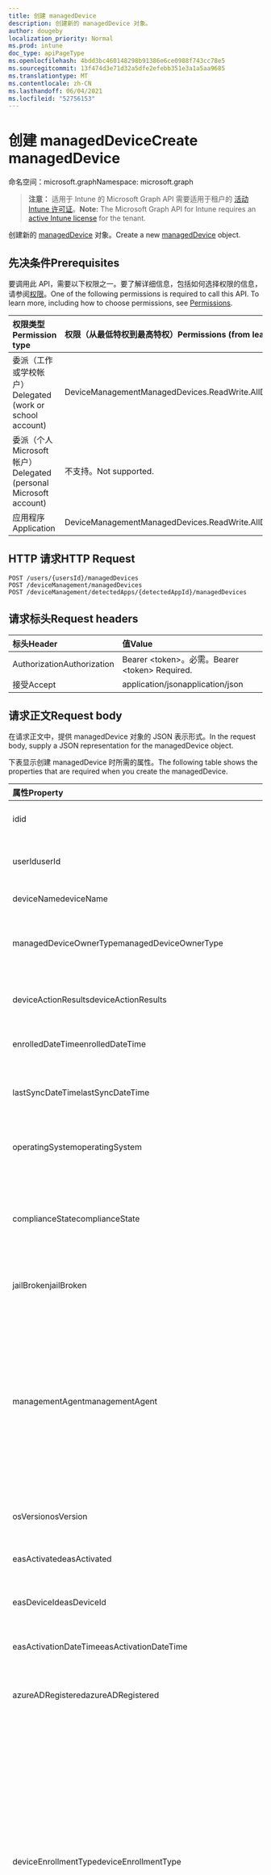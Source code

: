 ```yaml
---
title: 创建 managedDevice
description: 创建新的 managedDevice 对象。
author: dougeby
localization_priority: Normal
ms.prod: intune
doc_type: apiPageType
ms.openlocfilehash: 4bdd3bc460148298b91386e6ce0988f743cc78e5
ms.sourcegitcommit: 13f474d3e71d32a5dfe2efebb351e3a1a5aa9685
ms.translationtype: MT
ms.contentlocale: zh-CN
ms.lasthandoff: 06/04/2021
ms.locfileid: "52756153"
---
```

# <a name="create-manageddevice"></a><span data-ttu-id="952ea-103">创建 managedDevice</span><span class="sxs-lookup"><span data-stu-id="952ea-103">Create managedDevice</span></span>

<span data-ttu-id="952ea-104">命名空间：microsoft.graph</span><span class="sxs-lookup"><span data-stu-id="952ea-104">Namespace: microsoft.graph</span></span>

> <span data-ttu-id="952ea-105">**注意：** 适用于 Intune 的 Microsoft Graph API 需要适用于租户的 [活动 Intune 许可证](https://go.microsoft.com/fwlink/?linkid=839381)。</span><span class="sxs-lookup"><span data-stu-id="952ea-105">**Note:** The Microsoft Graph API for Intune requires an [active Intune license](https://go.microsoft.com/fwlink/?linkid=839381) for the tenant.</span></span>

<span data-ttu-id="952ea-106">创建新的 [managedDevice](../resources/intune-devices-manageddevice.md) 对象。</span><span class="sxs-lookup"><span data-stu-id="952ea-106">Create a new [managedDevice](../resources/intune-devices-manageddevice.md) object.</span></span>

## <a name="prerequisites"></a><span data-ttu-id="952ea-107">先决条件</span><span class="sxs-lookup"><span data-stu-id="952ea-107">Prerequisites</span></span>
<span data-ttu-id="952ea-p101">要调用此 API，需要以下权限之一。要了解详细信息，包括如何选择权限的信息，请参阅[权限](/graph/permissions-reference)。</span><span class="sxs-lookup"><span data-stu-id="952ea-p101">One of the following permissions is required to call this API. To learn more, including how to choose permissions, see [Permissions](/graph/permissions-reference).</span></span>

|<span data-ttu-id="952ea-110">权限类型</span><span class="sxs-lookup"><span data-stu-id="952ea-110">Permission type</span></span>|<span data-ttu-id="952ea-111">权限（从最低特权到最高特权）</span><span class="sxs-lookup"><span data-stu-id="952ea-111">Permissions (from least to most privileged)</span></span>|
|:---|:---|
|<span data-ttu-id="952ea-112">委派（工作或学校帐户）</span><span class="sxs-lookup"><span data-stu-id="952ea-112">Delegated (work or school account)</span></span>|<span data-ttu-id="952ea-113">DeviceManagementManagedDevices.ReadWrite.All</span><span class="sxs-lookup"><span data-stu-id="952ea-113">DeviceManagementManagedDevices.ReadWrite.All</span></span>|
|<span data-ttu-id="952ea-114">委派（个人 Microsoft 帐户）</span><span class="sxs-lookup"><span data-stu-id="952ea-114">Delegated (personal Microsoft account)</span></span>|<span data-ttu-id="952ea-115">不支持。</span><span class="sxs-lookup"><span data-stu-id="952ea-115">Not supported.</span></span>|
|<span data-ttu-id="952ea-116">应用程序</span><span class="sxs-lookup"><span data-stu-id="952ea-116">Application</span></span>|<span data-ttu-id="952ea-117">DeviceManagementManagedDevices.ReadWrite.All</span><span class="sxs-lookup"><span data-stu-id="952ea-117">DeviceManagementManagedDevices.ReadWrite.All</span></span>|

## <a name="http-request"></a><span data-ttu-id="952ea-118">HTTP 请求</span><span class="sxs-lookup"><span data-stu-id="952ea-118">HTTP Request</span></span>
<!-- {
  "blockType": "ignored"
}
-->
``` http
POST /users/{usersId}/managedDevices
POST /deviceManagement/managedDevices
POST /deviceManagement/detectedApps/{detectedAppId}/managedDevices
```

## <a name="request-headers"></a><span data-ttu-id="952ea-119">请求标头</span><span class="sxs-lookup"><span data-stu-id="952ea-119">Request headers</span></span>
|<span data-ttu-id="952ea-120">标头</span><span class="sxs-lookup"><span data-stu-id="952ea-120">Header</span></span>|<span data-ttu-id="952ea-121">值</span><span class="sxs-lookup"><span data-stu-id="952ea-121">Value</span></span>|
|:---|:---|
|<span data-ttu-id="952ea-122">Authorization</span><span class="sxs-lookup"><span data-stu-id="952ea-122">Authorization</span></span>|<span data-ttu-id="952ea-123">Bearer &lt;token&gt;。必需。</span><span class="sxs-lookup"><span data-stu-id="952ea-123">Bearer &lt;token&gt; Required.</span></span>|
|<span data-ttu-id="952ea-124">接受</span><span class="sxs-lookup"><span data-stu-id="952ea-124">Accept</span></span>|<span data-ttu-id="952ea-125">application/json</span><span class="sxs-lookup"><span data-stu-id="952ea-125">application/json</span></span>|

## <a name="request-body"></a><span data-ttu-id="952ea-126">请求正文</span><span class="sxs-lookup"><span data-stu-id="952ea-126">Request body</span></span>
<span data-ttu-id="952ea-127">在请求正文中，提供 managedDevice 对象的 JSON 表示形式。</span><span class="sxs-lookup"><span data-stu-id="952ea-127">In the request body, supply a JSON representation for the managedDevice object.</span></span>

<span data-ttu-id="952ea-128">下表显示创建 managedDevice 时所需的属性。</span><span class="sxs-lookup"><span data-stu-id="952ea-128">The following table shows the properties that are required when you create the managedDevice.</span></span>

|<span data-ttu-id="952ea-129">属性</span><span class="sxs-lookup"><span data-stu-id="952ea-129">Property</span></span>|<span data-ttu-id="952ea-130">类型</span><span class="sxs-lookup"><span data-stu-id="952ea-130">Type</span></span>|<span data-ttu-id="952ea-131">说明</span><span class="sxs-lookup"><span data-stu-id="952ea-131">Description</span></span>|
|:---|:---|:---|
|<span data-ttu-id="952ea-132">id</span><span class="sxs-lookup"><span data-stu-id="952ea-132">id</span></span>|<span data-ttu-id="952ea-133">String</span><span class="sxs-lookup"><span data-stu-id="952ea-133">String</span></span>|<span data-ttu-id="952ea-134">设备的唯一标识符。</span><span class="sxs-lookup"><span data-stu-id="952ea-134">Unique Identifier for the device.</span></span> <span data-ttu-id="952ea-135">此属性是只读的。</span><span class="sxs-lookup"><span data-stu-id="952ea-135">This property is read-only.</span></span>|
|<span data-ttu-id="952ea-136">userId</span><span class="sxs-lookup"><span data-stu-id="952ea-136">userId</span></span>|<span data-ttu-id="952ea-137">String</span><span class="sxs-lookup"><span data-stu-id="952ea-137">String</span></span>|<span data-ttu-id="952ea-138">与设备关联的用户的唯一标识符。</span><span class="sxs-lookup"><span data-stu-id="952ea-138">Unique Identifier for the user associated with the device.</span></span> <span data-ttu-id="952ea-139">此属性是只读的。</span><span class="sxs-lookup"><span data-stu-id="952ea-139">This property is read-only.</span></span>|
|<span data-ttu-id="952ea-140">deviceName</span><span class="sxs-lookup"><span data-stu-id="952ea-140">deviceName</span></span>|<span data-ttu-id="952ea-141">String</span><span class="sxs-lookup"><span data-stu-id="952ea-141">String</span></span>|<span data-ttu-id="952ea-142">设备的名称。</span><span class="sxs-lookup"><span data-stu-id="952ea-142">Name of the device.</span></span> <span data-ttu-id="952ea-143">此属性是只读的。</span><span class="sxs-lookup"><span data-stu-id="952ea-143">This property is read-only.</span></span>|
|<span data-ttu-id="952ea-144">managedDeviceOwnerType</span><span class="sxs-lookup"><span data-stu-id="952ea-144">managedDeviceOwnerType</span></span>|[<span data-ttu-id="952ea-145">managedDeviceOwnerType</span><span class="sxs-lookup"><span data-stu-id="952ea-145">managedDeviceOwnerType</span></span>](../resources/intune-devices-manageddeviceownertype.md)|<span data-ttu-id="952ea-146">设备的所有权。</span><span class="sxs-lookup"><span data-stu-id="952ea-146">Ownership of the device.</span></span> <span data-ttu-id="952ea-147">可以是"公司"或"个人"。</span><span class="sxs-lookup"><span data-stu-id="952ea-147">Can be 'company' or 'personal'.</span></span> <span data-ttu-id="952ea-148">可取值为：`unknown`、`company`、`personal`。</span><span class="sxs-lookup"><span data-stu-id="952ea-148">Possible values are: `unknown`, `company`, `personal`.</span></span>|
|<span data-ttu-id="952ea-149">deviceActionResults</span><span class="sxs-lookup"><span data-stu-id="952ea-149">deviceActionResults</span></span>|<span data-ttu-id="952ea-150">[deviceActionResult](../resources/intune-devices-deviceactionresult.md) 集合</span><span class="sxs-lookup"><span data-stu-id="952ea-150">[deviceActionResult](../resources/intune-devices-deviceactionresult.md) collection</span></span>|<span data-ttu-id="952ea-151">ComplexType deviceActionResult 对象的列表。</span><span class="sxs-lookup"><span data-stu-id="952ea-151">List of ComplexType deviceActionResult objects.</span></span> <span data-ttu-id="952ea-152">此属性是只读的。</span><span class="sxs-lookup"><span data-stu-id="952ea-152">This property is read-only.</span></span>|
|<span data-ttu-id="952ea-153">enrolledDateTime</span><span class="sxs-lookup"><span data-stu-id="952ea-153">enrolledDateTime</span></span>|<span data-ttu-id="952ea-154">DateTimeOffset</span><span class="sxs-lookup"><span data-stu-id="952ea-154">DateTimeOffset</span></span>|<span data-ttu-id="952ea-155">设备的注册时间。</span><span class="sxs-lookup"><span data-stu-id="952ea-155">Enrollment time of the device.</span></span> <span data-ttu-id="952ea-156">此属性是只读的。</span><span class="sxs-lookup"><span data-stu-id="952ea-156">This property is read-only.</span></span>|
|<span data-ttu-id="952ea-157">lastSyncDateTime</span><span class="sxs-lookup"><span data-stu-id="952ea-157">lastSyncDateTime</span></span>|<span data-ttu-id="952ea-158">DateTimeOffset</span><span class="sxs-lookup"><span data-stu-id="952ea-158">DateTimeOffset</span></span>|<span data-ttu-id="952ea-159">设备上次成功完成与 Intune 同步的日期和时间。</span><span class="sxs-lookup"><span data-stu-id="952ea-159">The date and time that the device last completed a successful sync with Intune.</span></span> <span data-ttu-id="952ea-160">此属性是只读的。</span><span class="sxs-lookup"><span data-stu-id="952ea-160">This property is read-only.</span></span>|
|<span data-ttu-id="952ea-161">operatingSystem</span><span class="sxs-lookup"><span data-stu-id="952ea-161">operatingSystem</span></span>|<span data-ttu-id="952ea-162">String</span><span class="sxs-lookup"><span data-stu-id="952ea-162">String</span></span>|<span data-ttu-id="952ea-163">设备的操作系统。</span><span class="sxs-lookup"><span data-stu-id="952ea-163">Operating system of the device.</span></span> <span data-ttu-id="952ea-164">Windows、iOS 等。此属性为只读。</span><span class="sxs-lookup"><span data-stu-id="952ea-164">Windows, iOS, etc. This property is read-only.</span></span>|
|<span data-ttu-id="952ea-165">complianceState</span><span class="sxs-lookup"><span data-stu-id="952ea-165">complianceState</span></span>|[<span data-ttu-id="952ea-166">complianceState</span><span class="sxs-lookup"><span data-stu-id="952ea-166">complianceState</span></span>](../resources/intune-devices-compliancestate.md)|<span data-ttu-id="952ea-167">设备的符合性状态。</span><span class="sxs-lookup"><span data-stu-id="952ea-167">Compliance state of the device.</span></span> <span data-ttu-id="952ea-168">此属性是只读的。</span><span class="sxs-lookup"><span data-stu-id="952ea-168">This property is read-only.</span></span> <span data-ttu-id="952ea-169">可取值为：`unknown`、`compliant`、`noncompliant`、`conflict`、`error`、`inGracePeriod`、`configManager`。</span><span class="sxs-lookup"><span data-stu-id="952ea-169">Possible values are: `unknown`, `compliant`, `noncompliant`, `conflict`, `error`, `inGracePeriod`, `configManager`.</span></span>|
|<span data-ttu-id="952ea-170">jailBroken</span><span class="sxs-lookup"><span data-stu-id="952ea-170">jailBroken</span></span>|<span data-ttu-id="952ea-171">String</span><span class="sxs-lookup"><span data-stu-id="952ea-171">String</span></span>|<span data-ttu-id="952ea-172">设备是否已越狱或取得 root 权限。</span><span class="sxs-lookup"><span data-stu-id="952ea-172">whether the device is jail broken or rooted.</span></span> <span data-ttu-id="952ea-173">此属性是只读的。</span><span class="sxs-lookup"><span data-stu-id="952ea-173">This property is read-only.</span></span>|
|<span data-ttu-id="952ea-174">managementAgent</span><span class="sxs-lookup"><span data-stu-id="952ea-174">managementAgent</span></span>|[<span data-ttu-id="952ea-175">managementAgentType</span><span class="sxs-lookup"><span data-stu-id="952ea-175">managementAgentType</span></span>](../resources/intune-devices-managementagenttype.md)|<span data-ttu-id="952ea-176">设备的管理通道。</span><span class="sxs-lookup"><span data-stu-id="952ea-176">Management channel of the device.</span></span> <span data-ttu-id="952ea-177">Intune、EAS 等此属性为只读。</span><span class="sxs-lookup"><span data-stu-id="952ea-177">Intune, EAS, etc. This property is read-only.</span></span> <span data-ttu-id="952ea-178">可取值为：`eas`、`mdm`、`easMdm`、`intuneClient`、`easIntuneClient`、`configurationManagerClient`、`configurationManagerClientMdm`、`configurationManagerClientMdmEas`、`unknown`、`jamf`、`googleCloudDevicePolicyController`。</span><span class="sxs-lookup"><span data-stu-id="952ea-178">Possible values are: `eas`, `mdm`, `easMdm`, `intuneClient`, `easIntuneClient`, `configurationManagerClient`, `configurationManagerClientMdm`, `configurationManagerClientMdmEas`, `unknown`, `jamf`, `googleCloudDevicePolicyController`.</span></span>|
|<span data-ttu-id="952ea-179">osVersion</span><span class="sxs-lookup"><span data-stu-id="952ea-179">osVersion</span></span>|<span data-ttu-id="952ea-180">String</span><span class="sxs-lookup"><span data-stu-id="952ea-180">String</span></span>|<span data-ttu-id="952ea-181">设备的操作系统版本。</span><span class="sxs-lookup"><span data-stu-id="952ea-181">Operating system version of the device.</span></span> <span data-ttu-id="952ea-182">此属性是只读的。</span><span class="sxs-lookup"><span data-stu-id="952ea-182">This property is read-only.</span></span>|
|<span data-ttu-id="952ea-183">easActivated</span><span class="sxs-lookup"><span data-stu-id="952ea-183">easActivated</span></span>|<span data-ttu-id="952ea-184">Boolean</span><span class="sxs-lookup"><span data-stu-id="952ea-184">Boolean</span></span>|<span data-ttu-id="952ea-185">设备是否已激活 Exchange ActiveSync。</span><span class="sxs-lookup"><span data-stu-id="952ea-185">Whether the device is Exchange ActiveSync activated.</span></span> <span data-ttu-id="952ea-186">此属性是只读的。</span><span class="sxs-lookup"><span data-stu-id="952ea-186">This property is read-only.</span></span>|
|<span data-ttu-id="952ea-187">easDeviceId</span><span class="sxs-lookup"><span data-stu-id="952ea-187">easDeviceId</span></span>|<span data-ttu-id="952ea-188">String</span><span class="sxs-lookup"><span data-stu-id="952ea-188">String</span></span>|<span data-ttu-id="952ea-189">设备的 Exchange ActiveSync ID。</span><span class="sxs-lookup"><span data-stu-id="952ea-189">Exchange ActiveSync Id of the device.</span></span> <span data-ttu-id="952ea-190">此属性是只读的。</span><span class="sxs-lookup"><span data-stu-id="952ea-190">This property is read-only.</span></span>|
|<span data-ttu-id="952ea-191">easActivationDateTime</span><span class="sxs-lookup"><span data-stu-id="952ea-191">easActivationDateTime</span></span>|<span data-ttu-id="952ea-192">DateTimeOffset</span><span class="sxs-lookup"><span data-stu-id="952ea-192">DateTimeOffset</span></span>|<span data-ttu-id="952ea-193">设备的 Exchange ActivationSync 激活时间。</span><span class="sxs-lookup"><span data-stu-id="952ea-193">Exchange ActivationSync activation time of the device.</span></span> <span data-ttu-id="952ea-194">此属性是只读的。</span><span class="sxs-lookup"><span data-stu-id="952ea-194">This property is read-only.</span></span>|
|<span data-ttu-id="952ea-195">azureADRegistered</span><span class="sxs-lookup"><span data-stu-id="952ea-195">azureADRegistered</span></span>|<span data-ttu-id="952ea-196">Boolean</span><span class="sxs-lookup"><span data-stu-id="952ea-196">Boolean</span></span>|<span data-ttu-id="952ea-197">设备是否已注册 Azure Active Directory。</span><span class="sxs-lookup"><span data-stu-id="952ea-197">Whether the device is Azure Active Directory registered.</span></span> <span data-ttu-id="952ea-198">此属性是只读的。</span><span class="sxs-lookup"><span data-stu-id="952ea-198">This property is read-only.</span></span>|
|<span data-ttu-id="952ea-199">deviceEnrollmentType</span><span class="sxs-lookup"><span data-stu-id="952ea-199">deviceEnrollmentType</span></span>|[<span data-ttu-id="952ea-200">deviceEnrollmentType</span><span class="sxs-lookup"><span data-stu-id="952ea-200">deviceEnrollmentType</span></span>](../resources/intune-devices-deviceenrollmenttype.md)|<span data-ttu-id="952ea-201">设备的注册类型。</span><span class="sxs-lookup"><span data-stu-id="952ea-201">Enrollment type of the device.</span></span> <span data-ttu-id="952ea-202">此属性是只读的。</span><span class="sxs-lookup"><span data-stu-id="952ea-202">This property is read-only.</span></span> <span data-ttu-id="952ea-203">可能的值是：`unknown`、`userEnrollment`、`deviceEnrollmentManager`、`appleBulkWithUser`、`appleBulkWithoutUser`、`windowsAzureADJoin`、`windowsBulkUserless`、`windowsAutoEnrollment`、`windowsBulkAzureDomainJoin`、`windowsCoManagement`、`windowsAzureADJoinUsingDeviceAuth`、`appleUserEnrollment`、`appleUserEnrollmentWithServiceAccount`。</span><span class="sxs-lookup"><span data-stu-id="952ea-203">Possible values are: `unknown`, `userEnrollment`, `deviceEnrollmentManager`, `appleBulkWithUser`, `appleBulkWithoutUser`, `windowsAzureADJoin`, `windowsBulkUserless`, `windowsAutoEnrollment`, `windowsBulkAzureDomainJoin`, `windowsCoManagement`, `windowsAzureADJoinUsingDeviceAuth`, `appleUserEnrollment`, `appleUserEnrollmentWithServiceAccount`.</span></span>|
|<span data-ttu-id="952ea-204">activationLockBypassCode</span><span class="sxs-lookup"><span data-stu-id="952ea-204">activationLockBypassCode</span></span>|<span data-ttu-id="952ea-205">String</span><span class="sxs-lookup"><span data-stu-id="952ea-205">String</span></span>|<span data-ttu-id="952ea-206">允许绕过设备上的激活锁的代码。</span><span class="sxs-lookup"><span data-stu-id="952ea-206">Code that allows the Activation Lock on a device to be bypassed.</span></span> <span data-ttu-id="952ea-207">此属性是只读的。</span><span class="sxs-lookup"><span data-stu-id="952ea-207">This property is read-only.</span></span>|
|<span data-ttu-id="952ea-208">emailAddress</span><span class="sxs-lookup"><span data-stu-id="952ea-208">emailAddress</span></span>|<span data-ttu-id="952ea-209">String</span><span class="sxs-lookup"><span data-stu-id="952ea-209">String</span></span>|<span data-ttu-id="952ea-210">电子邮件 () 设备关联的用户的邮箱。</span><span class="sxs-lookup"><span data-stu-id="952ea-210">Email(s) for the user associated with the device.</span></span> <span data-ttu-id="952ea-211">此属性是只读的。</span><span class="sxs-lookup"><span data-stu-id="952ea-211">This property is read-only.</span></span>|
|<span data-ttu-id="952ea-212">azureADDeviceId</span><span class="sxs-lookup"><span data-stu-id="952ea-212">azureADDeviceId</span></span>|<span data-ttu-id="952ea-213">String</span><span class="sxs-lookup"><span data-stu-id="952ea-213">String</span></span>|<span data-ttu-id="952ea-214">Azure Active Directory 设备的唯一标识符。</span><span class="sxs-lookup"><span data-stu-id="952ea-214">The unique identifier for the Azure Active Directory device.</span></span> <span data-ttu-id="952ea-215">只读。</span><span class="sxs-lookup"><span data-stu-id="952ea-215">Read only.</span></span> <span data-ttu-id="952ea-216">此属性是只读的。</span><span class="sxs-lookup"><span data-stu-id="952ea-216">This property is read-only.</span></span>|
|<span data-ttu-id="952ea-217">deviceRegistrationState</span><span class="sxs-lookup"><span data-stu-id="952ea-217">deviceRegistrationState</span></span>|[<span data-ttu-id="952ea-218">deviceRegistrationState</span><span class="sxs-lookup"><span data-stu-id="952ea-218">deviceRegistrationState</span></span>](../resources/intune-devices-deviceregistrationstate.md)|<span data-ttu-id="952ea-219">设备注册状态。</span><span class="sxs-lookup"><span data-stu-id="952ea-219">Device registration state.</span></span> <span data-ttu-id="952ea-220">此属性是只读的。</span><span class="sxs-lookup"><span data-stu-id="952ea-220">This property is read-only.</span></span> <span data-ttu-id="952ea-221">可取值为：`notRegistered`、`registered`、`revoked`、`keyConflict`、`approvalPending`、`certificateReset`、`notRegisteredPendingEnrollment`、`unknown`。</span><span class="sxs-lookup"><span data-stu-id="952ea-221">Possible values are: `notRegistered`, `registered`, `revoked`, `keyConflict`, `approvalPending`, `certificateReset`, `notRegisteredPendingEnrollment`, `unknown`.</span></span>|
|<span data-ttu-id="952ea-222">deviceCategoryDisplayName</span><span class="sxs-lookup"><span data-stu-id="952ea-222">deviceCategoryDisplayName</span></span>|<span data-ttu-id="952ea-223">String</span><span class="sxs-lookup"><span data-stu-id="952ea-223">String</span></span>|<span data-ttu-id="952ea-224">设备类别显示名称。</span><span class="sxs-lookup"><span data-stu-id="952ea-224">Device category display name.</span></span> <span data-ttu-id="952ea-225">此属性是只读的。</span><span class="sxs-lookup"><span data-stu-id="952ea-225">This property is read-only.</span></span>|
|<span data-ttu-id="952ea-226">isSupervised</span><span class="sxs-lookup"><span data-stu-id="952ea-226">isSupervised</span></span>|<span data-ttu-id="952ea-227">Boolean</span><span class="sxs-lookup"><span data-stu-id="952ea-227">Boolean</span></span>|<span data-ttu-id="952ea-228">设备监督状态。</span><span class="sxs-lookup"><span data-stu-id="952ea-228">Device supervised status.</span></span> <span data-ttu-id="952ea-229">此属性是只读的。</span><span class="sxs-lookup"><span data-stu-id="952ea-229">This property is read-only.</span></span>|
|<span data-ttu-id="952ea-230">exchangeLastSuccessfulSyncDateTime</span><span class="sxs-lookup"><span data-stu-id="952ea-230">exchangeLastSuccessfulSyncDateTime</span></span>|<span data-ttu-id="952ea-231">DateTimeOffset</span><span class="sxs-lookup"><span data-stu-id="952ea-231">DateTimeOffset</span></span>|<span data-ttu-id="952ea-232">设备上次与 Exchange 联系的时间。</span><span class="sxs-lookup"><span data-stu-id="952ea-232">Last time the device contacted Exchange.</span></span> <span data-ttu-id="952ea-233">此属性是只读的。</span><span class="sxs-lookup"><span data-stu-id="952ea-233">This property is read-only.</span></span>|
|<span data-ttu-id="952ea-234">exchangeAccessState</span><span class="sxs-lookup"><span data-stu-id="952ea-234">exchangeAccessState</span></span>|[<span data-ttu-id="952ea-235">deviceManagementExchangeAccessState</span><span class="sxs-lookup"><span data-stu-id="952ea-235">deviceManagementExchangeAccessState</span></span>](../resources/intune-devices-devicemanagementexchangeaccessstate.md)|<span data-ttu-id="952ea-236">Exchange 中设备的访问状态。</span><span class="sxs-lookup"><span data-stu-id="952ea-236">The Access State of the device in Exchange.</span></span> <span data-ttu-id="952ea-237">此属性是只读的。</span><span class="sxs-lookup"><span data-stu-id="952ea-237">This property is read-only.</span></span> <span data-ttu-id="952ea-238">可取值为：`none`、`unknown`、`allowed`、`blocked`、`quarantined`。</span><span class="sxs-lookup"><span data-stu-id="952ea-238">Possible values are: `none`, `unknown`, `allowed`, `blocked`, `quarantined`.</span></span>|
|<span data-ttu-id="952ea-239">exchangeAccessStateReason</span><span class="sxs-lookup"><span data-stu-id="952ea-239">exchangeAccessStateReason</span></span>|[<span data-ttu-id="952ea-240">deviceManagementExchangeAccessStateReason</span><span class="sxs-lookup"><span data-stu-id="952ea-240">deviceManagementExchangeAccessStateReason</span></span>](../resources/intune-devices-devicemanagementexchangeaccessstatereason.md)|<span data-ttu-id="952ea-241">Exchange 中设备访问状态的出现原因。</span><span class="sxs-lookup"><span data-stu-id="952ea-241">The reason for the device's access state in Exchange.</span></span> <span data-ttu-id="952ea-242">此属性是只读的。</span><span class="sxs-lookup"><span data-stu-id="952ea-242">This property is read-only.</span></span> <span data-ttu-id="952ea-243">可取值为：`none`、`unknown`、`exchangeGlobalRule`、`exchangeIndividualRule`、`exchangeDeviceRule`、`exchangeUpgrade`、`exchangeMailboxPolicy`、`other`、`compliant`、`notCompliant`、`notEnrolled`、`unknownLocation`、`mfaRequired`、`azureADBlockDueToAccessPolicy`、`compromisedPassword`、`deviceNotKnownWithManagedApp`。</span><span class="sxs-lookup"><span data-stu-id="952ea-243">Possible values are: `none`, `unknown`, `exchangeGlobalRule`, `exchangeIndividualRule`, `exchangeDeviceRule`, `exchangeUpgrade`, `exchangeMailboxPolicy`, `other`, `compliant`, `notCompliant`, `notEnrolled`, `unknownLocation`, `mfaRequired`, `azureADBlockDueToAccessPolicy`, `compromisedPassword`, `deviceNotKnownWithManagedApp`.</span></span>|
|<span data-ttu-id="952ea-244">remoteAssistanceSessionUrl</span><span class="sxs-lookup"><span data-stu-id="952ea-244">remoteAssistanceSessionUrl</span></span>|<span data-ttu-id="952ea-245">String</span><span class="sxs-lookup"><span data-stu-id="952ea-245">String</span></span>|<span data-ttu-id="952ea-246">允许与设备建立远程协助会话的 URL。</span><span class="sxs-lookup"><span data-stu-id="952ea-246">Url that allows a Remote Assistance session to be established with the device.</span></span> <span data-ttu-id="952ea-247">此属性是只读的。</span><span class="sxs-lookup"><span data-stu-id="952ea-247">This property is read-only.</span></span>|
|<span data-ttu-id="952ea-248">remoteAssistanceSessionErrorDetails</span><span class="sxs-lookup"><span data-stu-id="952ea-248">remoteAssistanceSessionErrorDetails</span></span>|<span data-ttu-id="952ea-249">String</span><span class="sxs-lookup"><span data-stu-id="952ea-249">String</span></span>|<span data-ttu-id="952ea-250">用于在创建远程协助会话对象时识别问题的错误字符串。</span><span class="sxs-lookup"><span data-stu-id="952ea-250">An error string that identifies issues when creating Remote Assistance session objects.</span></span> <span data-ttu-id="952ea-251">此属性是只读的。</span><span class="sxs-lookup"><span data-stu-id="952ea-251">This property is read-only.</span></span>|
|<span data-ttu-id="952ea-252">isEncrypted</span><span class="sxs-lookup"><span data-stu-id="952ea-252">isEncrypted</span></span>|<span data-ttu-id="952ea-253">Boolean</span><span class="sxs-lookup"><span data-stu-id="952ea-253">Boolean</span></span>|<span data-ttu-id="952ea-254">设备加密状态。</span><span class="sxs-lookup"><span data-stu-id="952ea-254">Device encryption status.</span></span> <span data-ttu-id="952ea-255">此属性是只读的。</span><span class="sxs-lookup"><span data-stu-id="952ea-255">This property is read-only.</span></span>|
|<span data-ttu-id="952ea-256">userPrincipalName</span><span class="sxs-lookup"><span data-stu-id="952ea-256">userPrincipalName</span></span>|<span data-ttu-id="952ea-257">String</span><span class="sxs-lookup"><span data-stu-id="952ea-257">String</span></span>|<span data-ttu-id="952ea-258">设备用户主体名称。</span><span class="sxs-lookup"><span data-stu-id="952ea-258">Device user principal name.</span></span> <span data-ttu-id="952ea-259">此属性是只读的。</span><span class="sxs-lookup"><span data-stu-id="952ea-259">This property is read-only.</span></span>|
|<span data-ttu-id="952ea-260">model</span><span class="sxs-lookup"><span data-stu-id="952ea-260">model</span></span>|<span data-ttu-id="952ea-261">String</span><span class="sxs-lookup"><span data-stu-id="952ea-261">String</span></span>|<span data-ttu-id="952ea-262">设备型号。</span><span class="sxs-lookup"><span data-stu-id="952ea-262">Model of the device.</span></span> <span data-ttu-id="952ea-263">此属性是只读的。</span><span class="sxs-lookup"><span data-stu-id="952ea-263">This property is read-only.</span></span>|
|<span data-ttu-id="952ea-264">manufacturer</span><span class="sxs-lookup"><span data-stu-id="952ea-264">manufacturer</span></span>|<span data-ttu-id="952ea-265">String</span><span class="sxs-lookup"><span data-stu-id="952ea-265">String</span></span>|<span data-ttu-id="952ea-266">设备的制造商。</span><span class="sxs-lookup"><span data-stu-id="952ea-266">Manufacturer of the device.</span></span> <span data-ttu-id="952ea-267">此属性是只读的。</span><span class="sxs-lookup"><span data-stu-id="952ea-267">This property is read-only.</span></span>|
|<span data-ttu-id="952ea-268">imei</span><span class="sxs-lookup"><span data-stu-id="952ea-268">imei</span></span>|<span data-ttu-id="952ea-269">String</span><span class="sxs-lookup"><span data-stu-id="952ea-269">String</span></span>|<span data-ttu-id="952ea-270">IMEI。</span><span class="sxs-lookup"><span data-stu-id="952ea-270">IMEI.</span></span> <span data-ttu-id="952ea-271">此属性是只读的。</span><span class="sxs-lookup"><span data-stu-id="952ea-271">This property is read-only.</span></span>|
|<span data-ttu-id="952ea-272">complianceGracePeriodExpirationDateTime</span><span class="sxs-lookup"><span data-stu-id="952ea-272">complianceGracePeriodExpirationDateTime</span></span>|<span data-ttu-id="952ea-273">DateTimeOffset</span><span class="sxs-lookup"><span data-stu-id="952ea-273">DateTimeOffset</span></span>|<span data-ttu-id="952ea-274">设备合规性宽限期到期的 DateTime。</span><span class="sxs-lookup"><span data-stu-id="952ea-274">The DateTime when device compliance grace period expires.</span></span> <span data-ttu-id="952ea-275">此属性是只读的。</span><span class="sxs-lookup"><span data-stu-id="952ea-275">This property is read-only.</span></span>|
|<span data-ttu-id="952ea-276">serialNumber</span><span class="sxs-lookup"><span data-stu-id="952ea-276">serialNumber</span></span>|<span data-ttu-id="952ea-277">String</span><span class="sxs-lookup"><span data-stu-id="952ea-277">String</span></span>|<span data-ttu-id="952ea-278">SerialNumber。</span><span class="sxs-lookup"><span data-stu-id="952ea-278">SerialNumber.</span></span> <span data-ttu-id="952ea-279">此属性是只读的。</span><span class="sxs-lookup"><span data-stu-id="952ea-279">This property is read-only.</span></span>|
|<span data-ttu-id="952ea-280">phoneNumber</span><span class="sxs-lookup"><span data-stu-id="952ea-280">phoneNumber</span></span>|<span data-ttu-id="952ea-281">String</span><span class="sxs-lookup"><span data-stu-id="952ea-281">String</span></span>|<span data-ttu-id="952ea-282">电话设备的数量。</span><span class="sxs-lookup"><span data-stu-id="952ea-282">Phone number of the device.</span></span> <span data-ttu-id="952ea-283">此属性是只读的。</span><span class="sxs-lookup"><span data-stu-id="952ea-283">This property is read-only.</span></span>|
|<span data-ttu-id="952ea-284">androidSecurityPatchLevel</span><span class="sxs-lookup"><span data-stu-id="952ea-284">androidSecurityPatchLevel</span></span>|<span data-ttu-id="952ea-285">String</span><span class="sxs-lookup"><span data-stu-id="952ea-285">String</span></span>|<span data-ttu-id="952ea-286">Android 安全修补程序级别。</span><span class="sxs-lookup"><span data-stu-id="952ea-286">Android security patch level.</span></span> <span data-ttu-id="952ea-287">此属性是只读的。</span><span class="sxs-lookup"><span data-stu-id="952ea-287">This property is read-only.</span></span>|
|<span data-ttu-id="952ea-288">userDisplayName</span><span class="sxs-lookup"><span data-stu-id="952ea-288">userDisplayName</span></span>|<span data-ttu-id="952ea-289">String</span><span class="sxs-lookup"><span data-stu-id="952ea-289">String</span></span>|<span data-ttu-id="952ea-290">用户显示名称。</span><span class="sxs-lookup"><span data-stu-id="952ea-290">User display name.</span></span> <span data-ttu-id="952ea-291">此属性是只读的。</span><span class="sxs-lookup"><span data-stu-id="952ea-291">This property is read-only.</span></span>|
|<span data-ttu-id="952ea-292">configurationManagerClientEnabledFeatures</span><span class="sxs-lookup"><span data-stu-id="952ea-292">configurationManagerClientEnabledFeatures</span></span>|[<span data-ttu-id="952ea-293">configurationManagerClientEnabledFeatures</span><span class="sxs-lookup"><span data-stu-id="952ea-293">configurationManagerClientEnabledFeatures</span></span>](../resources/intune-devices-configurationmanagerclientenabledfeatures.md)|<span data-ttu-id="952ea-294">ConfigrMgr 客户端启用的功能。</span><span class="sxs-lookup"><span data-stu-id="952ea-294">ConfigrMgr client enabled features.</span></span> <span data-ttu-id="952ea-295">此属性是只读的。</span><span class="sxs-lookup"><span data-stu-id="952ea-295">This property is read-only.</span></span>|
|<span data-ttu-id="952ea-296">wiFiMacAddress</span><span class="sxs-lookup"><span data-stu-id="952ea-296">wiFiMacAddress</span></span>|<span data-ttu-id="952ea-297">String</span><span class="sxs-lookup"><span data-stu-id="952ea-297">String</span></span>|<span data-ttu-id="952ea-298">Wi-Fi MAC。</span><span class="sxs-lookup"><span data-stu-id="952ea-298">Wi-Fi MAC.</span></span> <span data-ttu-id="952ea-299">此属性是只读的。</span><span class="sxs-lookup"><span data-stu-id="952ea-299">This property is read-only.</span></span>|
|<span data-ttu-id="952ea-300">deviceHealthAttestationState</span><span class="sxs-lookup"><span data-stu-id="952ea-300">deviceHealthAttestationState</span></span>|[<span data-ttu-id="952ea-301">deviceHealthAttestationState</span><span class="sxs-lookup"><span data-stu-id="952ea-301">deviceHealthAttestationState</span></span>](../resources/intune-devices-devicehealthattestationstate.md)|<span data-ttu-id="952ea-302">设备运行状况证明状态。</span><span class="sxs-lookup"><span data-stu-id="952ea-302">The device health attestation state.</span></span> <span data-ttu-id="952ea-303">此属性是只读的。</span><span class="sxs-lookup"><span data-stu-id="952ea-303">This property is read-only.</span></span>|
|<span data-ttu-id="952ea-304">subscriberCarrier</span><span class="sxs-lookup"><span data-stu-id="952ea-304">subscriberCarrier</span></span>|<span data-ttu-id="952ea-305">String</span><span class="sxs-lookup"><span data-stu-id="952ea-305">String</span></span>|<span data-ttu-id="952ea-306">订阅者运营商。</span><span class="sxs-lookup"><span data-stu-id="952ea-306">Subscriber Carrier.</span></span> <span data-ttu-id="952ea-307">此属性是只读的。</span><span class="sxs-lookup"><span data-stu-id="952ea-307">This property is read-only.</span></span>|
|<span data-ttu-id="952ea-308">meid</span><span class="sxs-lookup"><span data-stu-id="952ea-308">meid</span></span>|<span data-ttu-id="952ea-309">String</span><span class="sxs-lookup"><span data-stu-id="952ea-309">String</span></span>|<span data-ttu-id="952ea-310">MEID。</span><span class="sxs-lookup"><span data-stu-id="952ea-310">MEID.</span></span> <span data-ttu-id="952ea-311">此属性是只读的。</span><span class="sxs-lookup"><span data-stu-id="952ea-311">This property is read-only.</span></span>|
|<span data-ttu-id="952ea-312">totalStorageSpaceInBytes</span><span class="sxs-lookup"><span data-stu-id="952ea-312">totalStorageSpaceInBytes</span></span>|<span data-ttu-id="952ea-313">Int64</span><span class="sxs-lookup"><span data-stu-id="952ea-313">Int64</span></span>|<span data-ttu-id="952ea-314">总存储字节数。</span><span class="sxs-lookup"><span data-stu-id="952ea-314">Total Storage in Bytes.</span></span> <span data-ttu-id="952ea-315">此属性是只读的。</span><span class="sxs-lookup"><span data-stu-id="952ea-315">This property is read-only.</span></span>|
|<span data-ttu-id="952ea-316">freeStorageSpaceInBytes</span><span class="sxs-lookup"><span data-stu-id="952ea-316">freeStorageSpaceInBytes</span></span>|<span data-ttu-id="952ea-317">Int64</span><span class="sxs-lookup"><span data-stu-id="952ea-317">Int64</span></span>|<span data-ttu-id="952ea-318">可用存储字节为单位。</span><span class="sxs-lookup"><span data-stu-id="952ea-318">Free Storage in Bytes.</span></span> <span data-ttu-id="952ea-319">此属性是只读的。</span><span class="sxs-lookup"><span data-stu-id="952ea-319">This property is read-only.</span></span>|
|<span data-ttu-id="952ea-320">managedDeviceName</span><span class="sxs-lookup"><span data-stu-id="952ea-320">managedDeviceName</span></span>|<span data-ttu-id="952ea-321">String</span><span class="sxs-lookup"><span data-stu-id="952ea-321">String</span></span>|<span data-ttu-id="952ea-322">用于识别设备的自动生成的名称。</span><span class="sxs-lookup"><span data-stu-id="952ea-322">Automatically generated name to identify a device.</span></span> <span data-ttu-id="952ea-323">可以覆盖为用户友好名称。</span><span class="sxs-lookup"><span data-stu-id="952ea-323">Can be overwritten to a user friendly name.</span></span>|
|<span data-ttu-id="952ea-324">partnerReportedThreatState</span><span class="sxs-lookup"><span data-stu-id="952ea-324">partnerReportedThreatState</span></span>|[<span data-ttu-id="952ea-325">managedDevicePartnerReportedHealthState</span><span class="sxs-lookup"><span data-stu-id="952ea-325">managedDevicePartnerReportedHealthState</span></span>](../resources/intune-devices-manageddevicepartnerreportedhealthstate.md)|<span data-ttu-id="952ea-326">指示帐户和设备正在使用移动威胁防护合作伙伴时设备的威胁状态。</span><span class="sxs-lookup"><span data-stu-id="952ea-326">Indicates the threat state of a device when a Mobile Threat Defense partner is in use by the account and device.</span></span> <span data-ttu-id="952ea-327">只读。</span><span class="sxs-lookup"><span data-stu-id="952ea-327">Read Only.</span></span> <span data-ttu-id="952ea-328">此属性是只读的。</span><span class="sxs-lookup"><span data-stu-id="952ea-328">This property is read-only.</span></span> <span data-ttu-id="952ea-329">可取值为：`unknown`、`activated`、`deactivated`、`secured`、`lowSeverity`、`mediumSeverity`、`highSeverity`、`unresponsive`、`compromised`、`misconfigured`。</span><span class="sxs-lookup"><span data-stu-id="952ea-329">Possible values are: `unknown`, `activated`, `deactivated`, `secured`, `lowSeverity`, `mediumSeverity`, `highSeverity`, `unresponsive`, `compromised`, `misconfigured`.</span></span>|
|<span data-ttu-id="952ea-330">iccid</span><span class="sxs-lookup"><span data-stu-id="952ea-330">iccid</span></span>|<span data-ttu-id="952ea-331">String</span><span class="sxs-lookup"><span data-stu-id="952ea-331">String</span></span>|<span data-ttu-id="952ea-332">集成的电路卡标识符，它是 SIM 卡的唯一标识号。</span><span class="sxs-lookup"><span data-stu-id="952ea-332">Integrated Circuit Card Identifier, it is A SIM card's unique identification number.</span></span> <span data-ttu-id="952ea-333">此属性是只读的。</span><span class="sxs-lookup"><span data-stu-id="952ea-333">This property is read-only.</span></span>|
|<span data-ttu-id="952ea-334">udid</span><span class="sxs-lookup"><span data-stu-id="952ea-334">udid</span></span>|<span data-ttu-id="952ea-335">String</span><span class="sxs-lookup"><span data-stu-id="952ea-335">String</span></span>|<span data-ttu-id="952ea-336">iOS 和 macOS 设备的唯一设备标识符。</span><span class="sxs-lookup"><span data-stu-id="952ea-336">Unique Device Identifier for iOS and macOS devices.</span></span> <span data-ttu-id="952ea-337">此属性是只读的。</span><span class="sxs-lookup"><span data-stu-id="952ea-337">This property is read-only.</span></span>|
|<span data-ttu-id="952ea-338">notes</span><span class="sxs-lookup"><span data-stu-id="952ea-338">notes</span></span>|<span data-ttu-id="952ea-339">String</span><span class="sxs-lookup"><span data-stu-id="952ea-339">String</span></span>|<span data-ttu-id="952ea-340">IT 管理员在设备上创建的备注</span><span class="sxs-lookup"><span data-stu-id="952ea-340">Notes on the device created by IT Admin</span></span>|
|<span data-ttu-id="952ea-341">ethernetMacAddress</span><span class="sxs-lookup"><span data-stu-id="952ea-341">ethernetMacAddress</span></span>|<span data-ttu-id="952ea-342">String</span><span class="sxs-lookup"><span data-stu-id="952ea-342">String</span></span>|<span data-ttu-id="952ea-343">以太网 MAC。</span><span class="sxs-lookup"><span data-stu-id="952ea-343">Ethernet MAC.</span></span> <span data-ttu-id="952ea-344">此属性是只读的。</span><span class="sxs-lookup"><span data-stu-id="952ea-344">This property is read-only.</span></span>|
|<span data-ttu-id="952ea-345">physicalMemoryInBytes</span><span class="sxs-lookup"><span data-stu-id="952ea-345">physicalMemoryInBytes</span></span>|<span data-ttu-id="952ea-346">Int64</span><span class="sxs-lookup"><span data-stu-id="952ea-346">Int64</span></span>|<span data-ttu-id="952ea-347">内存总量（以字节为单位）。</span><span class="sxs-lookup"><span data-stu-id="952ea-347">Total Memory in Bytes.</span></span> <span data-ttu-id="952ea-348">此属性是只读的。</span><span class="sxs-lookup"><span data-stu-id="952ea-348">This property is read-only.</span></span>|



## <a name="response"></a><span data-ttu-id="952ea-349">响应</span><span class="sxs-lookup"><span data-stu-id="952ea-349">Response</span></span>
<span data-ttu-id="952ea-350">如果成功，此方法在响应正文中返回 `201 Created` 响应代码和 [managedDevice](../resources/intune-devices-manageddevice.md) 对象。</span><span class="sxs-lookup"><span data-stu-id="952ea-350">If successful, this method returns a `201 Created` response code and a [managedDevice](../resources/intune-devices-manageddevice.md) object in the response body.</span></span>

## <a name="example"></a><span data-ttu-id="952ea-351">示例</span><span class="sxs-lookup"><span data-stu-id="952ea-351">Example</span></span>

### <a name="request"></a><span data-ttu-id="952ea-352">请求</span><span class="sxs-lookup"><span data-stu-id="952ea-352">Request</span></span>
<span data-ttu-id="952ea-353">下面是一个请求示例。</span><span class="sxs-lookup"><span data-stu-id="952ea-353">Here is an example of the request.</span></span>
``` http
POST https://graph.microsoft.com/v1.0/users/{usersId}/managedDevices
Content-type: application/json
Content-length: 4821

{
  "@odata.type": "#microsoft.graph.managedDevice",
  "userId": "User Id value",
  "deviceName": "Device Name value",
  "managedDeviceOwnerType": "company",
  "deviceActionResults": [
    {
      "@odata.type": "microsoft.graph.deviceActionResult",
      "actionName": "Action Name value",
      "actionState": "pending",
      "startDateTime": "2016-12-31T23:58:46.7156189-08:00",
      "lastUpdatedDateTime": "2017-01-01T00:00:56.8321556-08:00"
    }
  ],
  "enrolledDateTime": "2016-12-31T23:59:43.797191-08:00",
  "lastSyncDateTime": "2017-01-01T00:02:49.3205976-08:00",
  "operatingSystem": "Operating System value",
  "complianceState": "compliant",
  "jailBroken": "Jail Broken value",
  "managementAgent": "mdm",
  "osVersion": "Os Version value",
  "easActivated": true,
  "easDeviceId": "Eas Device Id value",
  "easActivationDateTime": "2016-12-31T23:59:43.4878784-08:00",
  "azureADRegistered": true,
  "deviceEnrollmentType": "userEnrollment",
  "activationLockBypassCode": "Activation Lock Bypass Code value",
  "emailAddress": "Email Address value",
  "azureADDeviceId": "Azure ADDevice Id value",
  "deviceRegistrationState": "registered",
  "deviceCategoryDisplayName": "Device Category Display Name value",
  "isSupervised": true,
  "exchangeLastSuccessfulSyncDateTime": "2017-01-01T00:00:45.8803083-08:00",
  "exchangeAccessState": "unknown",
  "exchangeAccessStateReason": "unknown",
  "remoteAssistanceSessionUrl": "https://example.com/remoteAssistanceSessionUrl/",
  "remoteAssistanceSessionErrorDetails": "Remote Assistance Session Error Details value",
  "isEncrypted": true,
  "userPrincipalName": "User Principal Name value",
  "model": "Model value",
  "manufacturer": "Manufacturer value",
  "imei": "Imei value",
  "complianceGracePeriodExpirationDateTime": "2016-12-31T23:56:44.951111-08:00",
  "serialNumber": "Serial Number value",
  "phoneNumber": "Phone Number value",
  "androidSecurityPatchLevel": "Android Security Patch Level value",
  "userDisplayName": "User Display Name value",
  "configurationManagerClientEnabledFeatures": {
    "@odata.type": "microsoft.graph.configurationManagerClientEnabledFeatures",
    "inventory": true,
    "modernApps": true,
    "resourceAccess": true,
    "deviceConfiguration": true,
    "compliancePolicy": true,
    "windowsUpdateForBusiness": true
  },
  "wiFiMacAddress": "Wi Fi Mac Address value",
  "deviceHealthAttestationState": {
    "@odata.type": "microsoft.graph.deviceHealthAttestationState",
    "lastUpdateDateTime": "Last Update Date Time value",
    "contentNamespaceUrl": "https://example.com/contentNamespaceUrl/",
    "deviceHealthAttestationStatus": "Device Health Attestation Status value",
    "contentVersion": "Content Version value",
    "issuedDateTime": "2016-12-31T23:58:22.1231038-08:00",
    "attestationIdentityKey": "Attestation Identity Key value",
    "resetCount": 10,
    "restartCount": 12,
    "dataExcutionPolicy": "Data Excution Policy value",
    "bitLockerStatus": "Bit Locker Status value",
    "bootManagerVersion": "Boot Manager Version value",
    "codeIntegrityCheckVersion": "Code Integrity Check Version value",
    "secureBoot": "Secure Boot value",
    "bootDebugging": "Boot Debugging value",
    "operatingSystemKernelDebugging": "Operating System Kernel Debugging value",
    "codeIntegrity": "Code Integrity value",
    "testSigning": "Test Signing value",
    "safeMode": "Safe Mode value",
    "windowsPE": "Windows PE value",
    "earlyLaunchAntiMalwareDriverProtection": "Early Launch Anti Malware Driver Protection value",
    "virtualSecureMode": "Virtual Secure Mode value",
    "pcrHashAlgorithm": "Pcr Hash Algorithm value",
    "bootAppSecurityVersion": "Boot App Security Version value",
    "bootManagerSecurityVersion": "Boot Manager Security Version value",
    "tpmVersion": "Tpm Version value",
    "pcr0": "Pcr0 value",
    "secureBootConfigurationPolicyFingerPrint": "Secure Boot Configuration Policy Finger Print value",
    "codeIntegrityPolicy": "Code Integrity Policy value",
    "bootRevisionListInfo": "Boot Revision List Info value",
    "operatingSystemRevListInfo": "Operating System Rev List Info value",
    "healthStatusMismatchInfo": "Health Status Mismatch Info value",
    "healthAttestationSupportedStatus": "Health Attestation Supported Status value"
  },
  "subscriberCarrier": "Subscriber Carrier value",
  "meid": "Meid value",
  "totalStorageSpaceInBytes": 8,
  "freeStorageSpaceInBytes": 7,
  "managedDeviceName": "Managed Device Name value",
  "partnerReportedThreatState": "activated",
  "iccid": "Iccid value",
  "udid": "Udid value",
  "notes": "Notes value",
  "ethernetMacAddress": "Ethernet Mac Address value",
  "physicalMemoryInBytes": 5
}
```

### <a name="response"></a><span data-ttu-id="952ea-354">响应</span><span class="sxs-lookup"><span data-stu-id="952ea-354">Response</span></span>
<span data-ttu-id="952ea-p153">下面是一个响应示例。注意：为了简单起见，可能会将此处所示的响应对象截断。将从实际调用中返回所有属性。</span><span class="sxs-lookup"><span data-stu-id="952ea-p153">Here is an example of the response. Note: The response object shown here may be truncated for brevity. All of the properties will be returned from an actual call.</span></span>
``` http
HTTP/1.1 201 Created
Content-Type: application/json
Content-Length: 4870

{
  "@odata.type": "#microsoft.graph.managedDevice",
  "id": "705c034c-034c-705c-4c03-5c704c035c70",
  "userId": "User Id value",
  "deviceName": "Device Name value",
  "managedDeviceOwnerType": "company",
  "deviceActionResults": [
    {
      "@odata.type": "microsoft.graph.deviceActionResult",
      "actionName": "Action Name value",
      "actionState": "pending",
      "startDateTime": "2016-12-31T23:58:46.7156189-08:00",
      "lastUpdatedDateTime": "2017-01-01T00:00:56.8321556-08:00"
    }
  ],
  "enrolledDateTime": "2016-12-31T23:59:43.797191-08:00",
  "lastSyncDateTime": "2017-01-01T00:02:49.3205976-08:00",
  "operatingSystem": "Operating System value",
  "complianceState": "compliant",
  "jailBroken": "Jail Broken value",
  "managementAgent": "mdm",
  "osVersion": "Os Version value",
  "easActivated": true,
  "easDeviceId": "Eas Device Id value",
  "easActivationDateTime": "2016-12-31T23:59:43.4878784-08:00",
  "azureADRegistered": true,
  "deviceEnrollmentType": "userEnrollment",
  "activationLockBypassCode": "Activation Lock Bypass Code value",
  "emailAddress": "Email Address value",
  "azureADDeviceId": "Azure ADDevice Id value",
  "deviceRegistrationState": "registered",
  "deviceCategoryDisplayName": "Device Category Display Name value",
  "isSupervised": true,
  "exchangeLastSuccessfulSyncDateTime": "2017-01-01T00:00:45.8803083-08:00",
  "exchangeAccessState": "unknown",
  "exchangeAccessStateReason": "unknown",
  "remoteAssistanceSessionUrl": "https://example.com/remoteAssistanceSessionUrl/",
  "remoteAssistanceSessionErrorDetails": "Remote Assistance Session Error Details value",
  "isEncrypted": true,
  "userPrincipalName": "User Principal Name value",
  "model": "Model value",
  "manufacturer": "Manufacturer value",
  "imei": "Imei value",
  "complianceGracePeriodExpirationDateTime": "2016-12-31T23:56:44.951111-08:00",
  "serialNumber": "Serial Number value",
  "phoneNumber": "Phone Number value",
  "androidSecurityPatchLevel": "Android Security Patch Level value",
  "userDisplayName": "User Display Name value",
  "configurationManagerClientEnabledFeatures": {
    "@odata.type": "microsoft.graph.configurationManagerClientEnabledFeatures",
    "inventory": true,
    "modernApps": true,
    "resourceAccess": true,
    "deviceConfiguration": true,
    "compliancePolicy": true,
    "windowsUpdateForBusiness": true
  },
  "wiFiMacAddress": "Wi Fi Mac Address value",
  "deviceHealthAttestationState": {
    "@odata.type": "microsoft.graph.deviceHealthAttestationState",
    "lastUpdateDateTime": "Last Update Date Time value",
    "contentNamespaceUrl": "https://example.com/contentNamespaceUrl/",
    "deviceHealthAttestationStatus": "Device Health Attestation Status value",
    "contentVersion": "Content Version value",
    "issuedDateTime": "2016-12-31T23:58:22.1231038-08:00",
    "attestationIdentityKey": "Attestation Identity Key value",
    "resetCount": 10,
    "restartCount": 12,
    "dataExcutionPolicy": "Data Excution Policy value",
    "bitLockerStatus": "Bit Locker Status value",
    "bootManagerVersion": "Boot Manager Version value",
    "codeIntegrityCheckVersion": "Code Integrity Check Version value",
    "secureBoot": "Secure Boot value",
    "bootDebugging": "Boot Debugging value",
    "operatingSystemKernelDebugging": "Operating System Kernel Debugging value",
    "codeIntegrity": "Code Integrity value",
    "testSigning": "Test Signing value",
    "safeMode": "Safe Mode value",
    "windowsPE": "Windows PE value",
    "earlyLaunchAntiMalwareDriverProtection": "Early Launch Anti Malware Driver Protection value",
    "virtualSecureMode": "Virtual Secure Mode value",
    "pcrHashAlgorithm": "Pcr Hash Algorithm value",
    "bootAppSecurityVersion": "Boot App Security Version value",
    "bootManagerSecurityVersion": "Boot Manager Security Version value",
    "tpmVersion": "Tpm Version value",
    "pcr0": "Pcr0 value",
    "secureBootConfigurationPolicyFingerPrint": "Secure Boot Configuration Policy Finger Print value",
    "codeIntegrityPolicy": "Code Integrity Policy value",
    "bootRevisionListInfo": "Boot Revision List Info value",
    "operatingSystemRevListInfo": "Operating System Rev List Info value",
    "healthStatusMismatchInfo": "Health Status Mismatch Info value",
    "healthAttestationSupportedStatus": "Health Attestation Supported Status value"
  },
  "subscriberCarrier": "Subscriber Carrier value",
  "meid": "Meid value",
  "totalStorageSpaceInBytes": 8,
  "freeStorageSpaceInBytes": 7,
  "managedDeviceName": "Managed Device Name value",
  "partnerReportedThreatState": "activated",
  "iccid": "Iccid value",
  "udid": "Udid value",
  "notes": "Notes value",
  "ethernetMacAddress": "Ethernet Mac Address value",
  "physicalMemoryInBytes": 5
}
```




